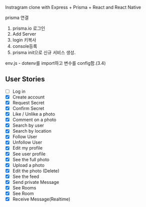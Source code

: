 Instragram clone with Express + Prisma + React and React Native

prisma 연결
1) prisma.io 로그인
2) Add Server
3) login 키복사
4) console등록
5) prisma init으로 신규 서비스 생성.

env.js - dotenv를 import하고 변수를 config함.(3.4)

## User Stories

- [ ] Log in
- [X] Create account
- [X] Request Secret
- [X] Confirm Secret
- [X] Like / Unlike a photo
- [X] Comment on a photo
- [X] Search by user
- [X] Search by location
- [X] Follow User
- [X] Unfollow User
- [X] Edit my profile
- [X] See user profile
- [X] See the full photo
- [X] Upload a photo
- [X] Edit the photo (Delete)
- [X] See the feed
- [X] Send private Message
- [X] See Rooms
- [X] See Room
- [X] Receive Message(Realtime)